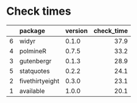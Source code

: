 # Check times

|   |package         |version | check_time|
|:--|:---------------|:-------|----------:|
|6  |widyr           |0.1.0   |       37.9|
|4  |polmineR        |0.7.5   |       33.2|
|3  |gutenbergr      |0.1.3   |       28.9|
|5  |statquotes      |0.2.2   |       24.1|
|2  |fivethirtyeight |0.3.0   |       23.1|
|1  |available       |1.0.0   |       20.1|


